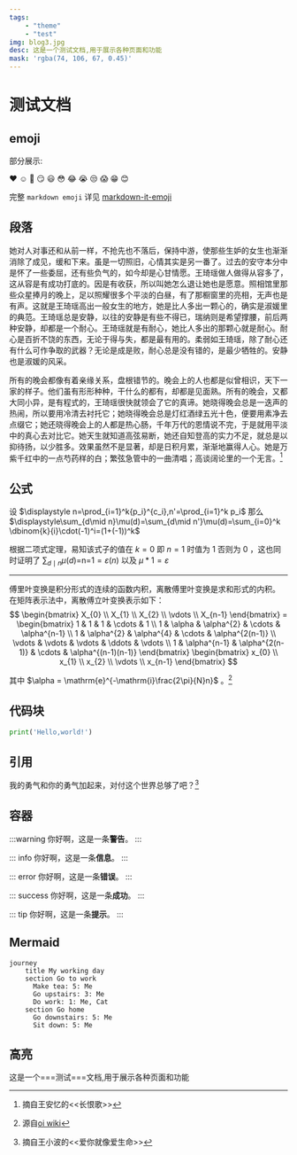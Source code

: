 ```yaml
---
tags:
    - "theme"
    - "test"
img: blog3.jpg
desc: 这是一个测试文档,用于展示各种页面和功能
mask: 'rgba(74, 106, 67, 0.45)'
---
```

# 测试文档
## emoji
部分展示:

:heart: :relaxed:  :yellow_heart:
:smirk:	:smiley:	:flushed:
:joy:	:sob:	:unamused:
:scream:	:grin:	:blush:

完整 `markdown emoji` 详见 [markdown-it-emoji](https://github.com/markdown-it/markdown-it-emoji/tree/master)
## 段落
她对人对事还和从前一样，不抢先也不落后，保持中游，使那些生妒的女生也渐渐消除了成见，缓和下来。虽是一切照旧，心情其实是另一番了。过去的安守本分中是怀了一些委屈，还有些负气的，如今却是心甘情愿。王琦瑶做人做得从容多了，这从容是有成功打底的。因是有收获，所以叫她怎么退让她也是愿意。照相馆里那些众星捧月的晚上，足以照耀很多个平淡的白昼，有了那橱窗里的亮相，无声也是有声。这就是王琦瑶高出一般女生的地方，她是比人多出一颗心的，确实是淑媛里的典范。王琦瑶总是安静，以往的安静是有些不得已，瑞纳则是希望撑腰，前后两种安静，却都是一个耐心。王琦瑶就是有耐心，她比人多出的那颗心就是耐心。耐心是百折不饶的东西，无论于得与失，都是最有用的。柔弱如王琦瑶，除了耐心还有什么可作争取的武器？无论是成是败，耐心总是没有错的，是最少牺牲的。安静也是淑媛的风采。

所有的晚会都像有着亲缘关系，盘根错节的。晚会上的人也都是似曾相识，天下一家的样子。他们虽有形形种种，干什么的都有，却都是见面熟。所有的晚会，又都大同小异，是有程式的，王琦瑶很快就领会了它的真谛。她晓得晚会总是一迭声的热闹，所以要用冷清去衬托它；她晓得晚会总是灯红酒绿五光十色，便要用素净去点缀它；她还晓得晚会上的人都是热心肠，千年万代的恩情说不完，于是就用平淡中的真心去对比它。她天生就知道高弦易断，她还自知登高的实力不足，就总是以抑待扬，以少胜多。效果虽然不是显著，却是日积月累，渐渐地赢得人心。她是万紫千红中的一点芍药样的白；繁弦急管中的一曲清唱；高谈阔论里的一个无言。[^1]
## 公式
设
$\displaystyle n=\prod_{i=1}^k{p_i}^{c_i},n'=\prod_{i=1}^k p_i$
那么
$\displaystyle\sum_{d\mid n}\mu(d)=\sum_{d\mid n'}\mu(d)=\sum_{i=0}^k \dbinom{k}{i}\cdot(-1)^i=(1+(-1))^k$

根据二项式定理，易知该式子的值在 $k=0$ 即 $n=1$ 时值为 $1$ 否则为 $0$ ，这也同时证明了 $\displaystyle\sum_{d\mid n}\mu(d)=$n=1$=\varepsilon(n)$ 以及 $\mu\ast 1=\varepsilon$

***
傅里叶变换是积分形式的连续的函数内积，离散傅里叶变换是求和形式的内积。
在矩阵表示法中，离散傅立叶变换表示如下：
$$ \begin{bmatrix} X_{0} \\ X_{1} \\ X_{2} \\ \vdots \\ X_{n-1} \end{bmatrix} = \begin{bmatrix} 1 & 1 & 1 & \cdots & 1 \\ 1 & \alpha & \alpha^{2} & \cdots & \alpha^{n-1} \\ 1 & \alpha^{2} & \alpha^{4} & \cdots & \alpha^{2(n-1)} \\ \vdots & \vdots & \vdots & \ddots & \vdots \\ 1 & \alpha^{n-1} & \alpha^{2(n-1)} & \cdots & \alpha^{(n-1)(n-1)} \end{bmatrix} \begin{bmatrix} x_{0} \\ x_{1} \\ x_{2} \\ \vdots \\ x_{n-1} \end{bmatrix} $$

其中 $\alpha = \mathrm{e}^{-\mathrm{i}\frac{2\pi}{N}n}$ 。[^2]
## 代码块
```py
print('Hello,world!')
```
## 引用
我的勇气和你的勇气加起来，对付这个世界总够了吧？[^3]
## 容器
:::warning
你好啊，这是一条**警告**。
:::

::: info
你好啊，这是一条**信息**。
:::

::: error
你好啊，这是一条**错误**。
:::

::: success
你好啊，这是一条**成功**。
:::

::: tip
你好啊，这是一条**提示**。
:::


## Mermaid
```mermaidjs
journey
    title My working day
    section Go to work
      Make tea: 5: Me
      Go upstairs: 3: Me
      Do work: 1: Me, Cat
    section Go home
      Go downstairs: 5: Me
      Sit down: 5: Me
```

## 高亮

这是一个===测试===文档,用于展示各种页面和功能

[^1]: 摘自王安忆的<<长恨歌>>
[^2]: 源自[oi wiki](https://oi-wiki.org/math/)
[^3]: 摘自王小波的<<爱你就像爱生命>>